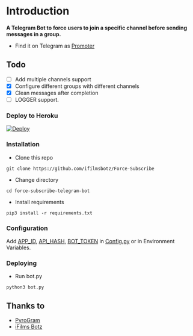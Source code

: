 # Introduction
**A Telegram Bot to force users to join a specific channel before sending messages in a group.**
- Find it on Telegram as [Promoter](https://t.me/ForceSubscribe_UBot)

## Todo
- [ ] Add multiple channels support
- [X] Configure different groups with different channels
- [X] Clean messages after completion
- [ ] LOGGER support.

### Deploy to Heroku
[![Deploy](https://www.herokucdn.com/deploy/button.svg)](https://heroku.com/deploy?template=https://github.com/ifilmsbotz/Force-Subscribe)


### Installation
- Clone this repo
```
git clone https://github.com/ifilmsbotz/Force-Subscribe
```
- Change directory
```
cd force-subscribe-telegram-bot
```
- Install requirements
```
pip3 install -r requirements.txt
```

### Configuration
Add [APP_ID](https://my.telegram.org/apps), [API_HASH](https://my.telegram.org/apps), [BOT_TOKEN](https://t.me/botfather) in [Config.py](Config.py) or in Environment Variables.

### Deploying
- Run bot.py
```
python3 bot.py
```

## Thanks to
- [PyroGram](https://PyroGram.org)
- [iFilms Botz](https://GitHub.com/iFilmsBotz)
